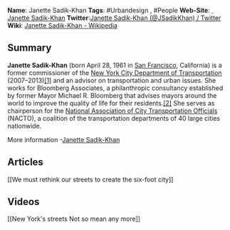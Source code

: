
**Name**: Janette Sadik-Khan
**Tags**: #Urbandesign , #People 
**Web-Site**: [​ ​​Janette Sadik-Khan](http://www.jsadikkhan.com/)
**Twitter**:[Janette Sadik-Khan (@JSadikKhan) / Twitter](https://twitter.com/JeffSpeckFAICP)
**Wiki**: [Janette Sadik-Khan - Wikipedia](https://en.wikipedia.org/wiki/Janette_Sadik-Khan)

## Summary
**Janette Sadik-Khan** (born April 28, 1961 in [San Francisco](https://en.wikipedia.org/wiki/San_Francisco "San Francisco"), California) is a former commissioner of the [New York City Department of Transportation](https://en.wikipedia.org/wiki/New_York_City_Department_of_Transportation "New York City Department of Transportation") (2007–2013)[\[1\]](https://en.wikipedia.org/wiki/Janette_Sadik-Khan#cite_note-1) and an advisor on transportation and urban issues. She works for Bloomberg Associates, a philanthropic consultancy established by former Mayor Michael R. Bloomberg that advises mayors around the world to improve the quality of life for their residents.[\[2\]](https://en.wikipedia.org/wiki/Janette_Sadik-Khan#cite_note-2) She serves as chairperson for the [National Association of City Transportation Officials](https://en.wikipedia.org/wiki/National_Association_of_City_Transportation_Officials "National Association of City Transportation Officials") (NACTO), a coalition of the transportation departments of 40 large cities nationwide.

More information -[Janette Sadik-Khan](https://www.ted.com/speakers/janette_sadik_khan)

## Articles  
[[We must rethink our streets to create the six-foot city]]

## Videos
[[New York's streets Not so mean any more]]

